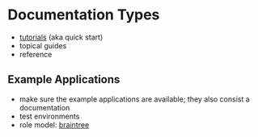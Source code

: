 Documentation Types
===================

- [tutorials](tutorials.md) (aka quick start)
- topical guides
- reference

Example Applications
--------------------

- make sure the example applications are available; they also consist a
  documentation  
- test environments
- role model: [braintree](https://github.com/braintree)



